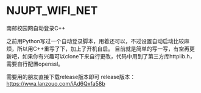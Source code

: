 # NJUPT_WIFI_NET
南邮校园网自动登录C++

之前用Python写过一个自动登录脚本，用着还可以，不过设置自动启动比较麻烦，所以用C++重写了下，加上了开机自启。
目前就是简单的写一写，有空再更新吧，如果你有兴趣可以clone下来自行更改，代码中用到了第三方库httplib.h，需要自行配置openssl。


需要用的朋友直接下载release版本即可
release版本：https://wwa.lanzouo.com/iAd6Qxfa58b

